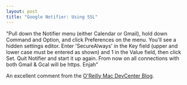 ```yaml
--- 
layout: post
title: "Google Notifier: Using SSL"
---
```

"Pull down the Notifier menu (either Calendar or Gmail), hold down Command and Option, and click Preferences on the menu. You'll see a hidden settings editor. Enter 'SecureAlways' in the Key field (upper and lower case must be entered as shown) and 1 in the Value field, then click Set. Quit Notifier and start it up again. From now on all connections with both Gmail & Gcal will be https. Enjah"

An excellent comment from the <a href="http://www.oreillynet.com/mac/blog/2007/01/httpsgmailcom.html">O'Reilly Mac DevCenter Blog</a>.
